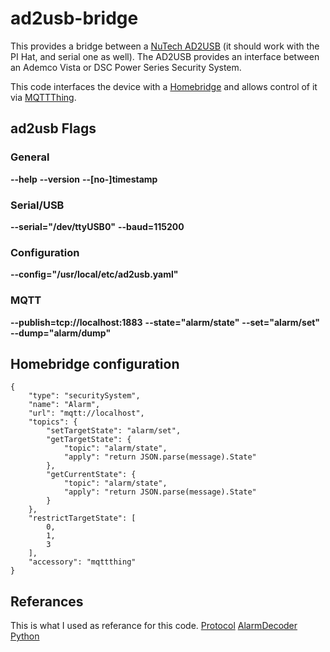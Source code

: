 # ad2usb-bridge
This provides a bridge between a [NuTech AD2USB](https://www.alarmdecoder.com/catalog/product_info.php/products_id/29) (it should work with the PI Hat, and serial one as well).  The AD2USB provides an interface between an Ademco Vista or DSC Power Series Security System.

This code interfaces the device with a [Homebridge](https://homebridge.io/) and allows control of it via [MQTTThing](https://github.com/arachnetech/homebridge-mqttthing).

## ad2usb Flags
### General
**--help**
**--version**
**--[no-]timestamp**

### Serial/USB
**--serial="/dev/ttyUSB0"**
**--baud=115200**

### Configuration
**--config="/usr/local/etc/ad2usb.yaml"**

### MQTT
**--publish=tcp://localhost:1883**
**--state="alarm/state"**
**--set="alarm/set"**
**--dump="alarm/dump"**

## Homebridge configuration
```
{
    "type": "securitySystem",
    "name": "Alarm",
    "url": "mqtt://localhost",
    "topics": {
        "setTargetState": "alarm/set",
        "getTargetState": {
            "topic": "alarm/state",
            "apply": "return JSON.parse(message).State"
        },
        "getCurrentState": {
            "topic": "alarm/state",
            "apply": "return JSON.parse(message).State"
        }
    },
    "restrictTargetState": [
        0,
        1,
        3
    ],
    "accessory": "mqttthing"
}
```

## Referances 
This is what I used as referance for this code. 
[Protocol](https://www.alarmdecoder.com/wiki/index.php/Protocol)
[AlarmDecoder Python](https://github.com/nutechsoftware/alarmdecoder)
